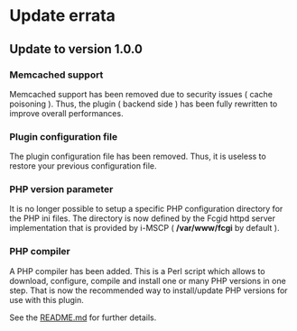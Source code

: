 # Update errata

## Update to version 1.0.0

### Memcached support

Memcached support has been removed due to security issues ( cache poisoning ). Thus, the plugin ( backend side ) has
been fully rewritten to improve overall performances.

### Plugin configuration file

The plugin configuration file has been removed. Thus, it is useless to restore your previous configuration file.

### PHP version parameter

It is no longer possible to setup a specific PHP configuration directory for the PHP ini files. The directory is now
defined by the Fcgid httpd server implementation that is provided by i-MSCP ( **/var/www/fcgi** by default ).

### PHP compiler

A PHP compiler has been added. This is a Perl script which allows to download, configure, compile and install one or
many PHP versions in one step. That is now the recommended way to install/update PHP versions for use with this plugin.

See the [README.md](README.md#php-compiler) for further details.
